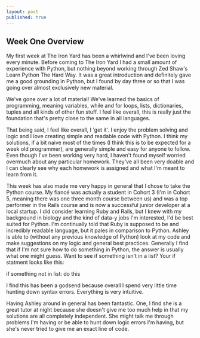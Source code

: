 ```yaml
---
layout: post
published: true
---
```


## Week One Overview

My first week at The Iron Yard has been a whirlwind and I've been loving every minute. Before coming to The Iron Yard I had a small amount of experience with Python, but nothing beyond working through Zed Shaw's Learn Python The Hard Way. It was a great introduction and definitely gave me a good grounding in Python, but I found by day three or so that I was going over almost exclusively new material.

We've gone over a lot of material! We've learned the basics of programming, meaning variables, while and for loops, lists, dictionaries, tuples and all kinds of other fun stuff. I feel like overall, this is really just the foundation that's pretty close to the same in all languages.

That being said, I feel like overall, I 'get it'. I enjoy the problem solving and logic and I love creating simple and readable code with Python. I think my solutions, if a bit naive most of the times (I think this is to be expected for a week old programmer), are generally simple and easy for anyone to follow. Even though I've been working very hard, I haven't found myself worried overmuch about any particular homework. They've all been very doable and I can clearly see why each homework is assigned and what I'm meant to learn from it.

This week has also made me very happy in general that I chose to take the Python course. My fiancé was actually a student in Cohort 3 (I'm in Cohort 5, meaning there was one three month course between us) and was a top performer in the Rails course and is now a successful junior developer at a local startup. I did consider learning Ruby and Rails, but I knew with my background in biology and the kind of data-y jobs I'm interested, I'd be best suited for Python. I'm continually told that Ruby is supposed to be and incredibly readable language, but it pales in comparison to Python. Ashley is able to (without any previous knowledge of Python) look at my code and make suggestions on my logic and general best practices. Generally I find that if I'm not sure how to do something in Python, the answer is usually what one might guess. Want to see if something isn't in a list? Your if statment looks like this:

if something not in list:
  do this

I find this has been a godsend because overall I spend very little time hunting down syntax errors. Everything is very intuitive.

Having Ashley around in general has been fantastic. One, I find she is a great tutor at night because she doesn't give me too much help in that my solutions are all completely independent. She might talk me through problems I'm having or be able to hunt down logic errors I'm having, but she's never tried to give me an exact line of code.
